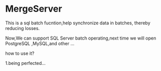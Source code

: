 # MergeServer
This is a sql batch fucntion,help  synchronize data in batches, thereby reducing losses.

Now,We can support SQL Server batch operating,next time we will open PostgreSQL ,MySQL,and other ...

how to use it?

1.being perfected...
